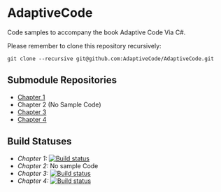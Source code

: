 # AdaptiveCode

Code samples to accompany the book Adaptive Code Via C#.

Please remember to clone this repository recursively:

```
git clone --recursive git@github.com:AdaptiveCode/AdaptiveCode.git
```

## Submodule Repositories

- [Chapter 1](https://www.github.com/AdaptiveCode/Chapter1)
- Chapter 2 (No Sample Code)
- [Chapter 3](https://www.github.com/AdaptiveCode/Chapter3)
- [Chapter 4](https://www.github.com/AdaptiveCode/Chapter4)

## Build Statuses

- _Chapter 1:_ [![Build status](https://ci.appveyor.com/api/projects/status/1t002jpnh5yxkml5?svg=true)](https://ci.appveyor.com/project/garymcleanhall/chapter1)
- _Chapter 2:_ No sample Code
- _Chapter 3:_ [![Build status](https://ci.appveyor.com/api/projects/status/caefay9t646r4al0?svg=true)](https://ci.appveyor.com/project/garymcleanhall/chapter3)
- _Chapter 4:_ [![Build status](https://ci.appveyor.com/api/projects/status/f1xj5uole89aondy?svg=true)](https://ci.appveyor.com/project/garymcleanhall/chapter4)
